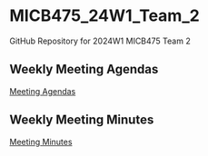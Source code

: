 # MICB475_24W1_Team_2
GitHub Repository for 2024W1 MICB475 Team 2

## Weekly Meeting Agendas ##
[Meeting Agendas](https://github.com/sidahuja1/MICB475_24W1_Team_2/tree/main/Weekly%20Meetings/Meeting%20Agendas)

## Weekly Meeting Minutes ##
[Meeting Minutes](https://github.com/sidahuja1/MICB475_24W1_Team_2/tree/main/Weekly%20Meetings/Meeting%20Minutes)
